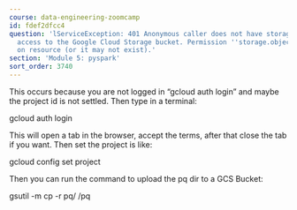 ```yaml
---
course: data-engineering-zoomcamp
id: fdef2dfcc4
question: 'lServiceException: 401 Anonymous caller does not have storage.objects.list
  access to the Google Cloud Storage bucket. Permission ''storage.objects.list'' denied
  on resource (or it may not exist).'
section: 'Module 5: pyspark'
sort_order: 3740
---
```


This occurs because you are not logged in “gcloud auth login” and maybe the project id is not settled. Then type in a terminal:

gcloud auth login

This will open a tab in the browser, accept the terms, after that close the tab if you want. Then set the project is like:

gcloud config set project <YOUR PROJECT_ID>

Then you can run the command to upload the pq dir to a GCS Bucket:

gsutil -m cp -r pq/ <YOUR URI from gsutil>/pq

